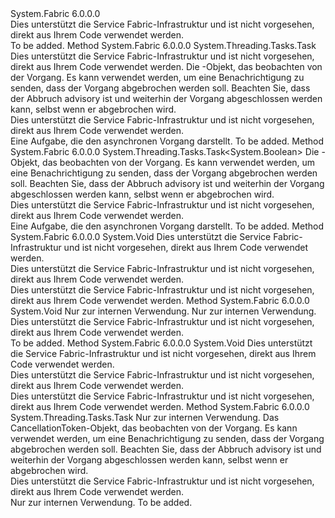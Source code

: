 <Type Name="IPrimaryReplicator" FullName="System.Fabric.IPrimaryReplicator">
  <TypeSignature Language="C#" Value="public interface IPrimaryReplicator" />
  <TypeSignature Language="ILAsm" Value=".class public interface auto ansi abstract IPrimaryReplicator" />
  <TypeSignature Language="DocId" Value="T:System.Fabric.IPrimaryReplicator" />
  <TypeSignature Language="VB.NET" Value="Public Interface IPrimaryReplicator" />
  <TypeSignature Language="F#" Value="type IPrimaryReplicator = interface" />
  <AssemblyInfo>
    <AssemblyName>System.Fabric</AssemblyName>
    <AssemblyVersion>6.0.0.0</AssemblyVersion>
  </AssemblyInfo>
  <Interfaces />
  <Docs>
    <summary>Dies unterstützt die Service Fabric-Infrastruktur und ist nicht vorgesehen, direkt aus Ihrem Code verwendet werden.</summary>
    <remarks>To be added.</remarks>
  </Docs>
  <Members>
    <Member MemberName="BuildReplicaAsync">
      <MemberSignature Language="C#" Value="public System.Threading.Tasks.Task BuildReplicaAsync (System.Fabric.ReplicaInformation replicaInfo, System.Threading.CancellationToken cancellationToken);" />
      <MemberSignature Language="ILAsm" Value=".method public hidebysig newslot virtual instance class System.Threading.Tasks.Task BuildReplicaAsync(class System.Fabric.ReplicaInformation replicaInfo, valuetype System.Threading.CancellationToken cancellationToken) cil managed" />
      <MemberSignature Language="DocId" Value="M:System.Fabric.IPrimaryReplicator.BuildReplicaAsync(System.Fabric.ReplicaInformation,System.Threading.CancellationToken)" />
      <MemberSignature Language="F#" Value="abstract member BuildReplicaAsync : System.Fabric.ReplicaInformation * System.Threading.CancellationToken -&gt; System.Threading.Tasks.Task" Usage="iPrimaryReplicator.BuildReplicaAsync (replicaInfo, cancellationToken)" />
      <MemberType>Method</MemberType>
      <AssemblyInfo>
        <AssemblyName>System.Fabric</AssemblyName>
        <AssemblyVersion>6.0.0.0</AssemblyVersion>
      </AssemblyInfo>
      <ReturnValue>
        <ReturnType>System.Threading.Tasks.Task</ReturnType>
      </ReturnValue>
      <Parameters>
        <Parameter Name="replicaInfo" Type="System.Fabric.ReplicaInformation" />
        <Parameter Name="cancellationToken" Type="System.Threading.CancellationToken" />
      </Parameters>
      <Docs>
        <param name="replicaInfo">
          <para>Dies unterstützt die Service Fabric-Infrastruktur und ist nicht vorgesehen, direkt aus Ihrem Code verwendet werden.</para>
        </param>
        <param name="cancellationToken">
          <para>Die <see cref="T:System.Threading.CancellationToken" /> -Objekt, das beobachten von der Vorgang. Es kann verwendet werden, um eine Benachrichtigung zu senden, dass der Vorgang abgebrochen werden soll. Beachten Sie, dass der Abbruch advisory ist und weiterhin der Vorgang abgeschlossen werden kann, selbst wenn er abgebrochen wird.</para>
        </param>
        <summary>Dies unterstützt die Service Fabric-Infrastruktur und ist nicht vorgesehen, direkt aus Ihrem Code verwendet werden.</summary>
        <returns>
          <para>Eine Aufgabe, die den asynchronen Vorgang darstellt.</para>
        </returns>
        <remarks>To be added.</remarks>
      </Docs>
    </Member>
    <Member MemberName="OnDataLossAsync">
      <MemberSignature Language="C#" Value="public System.Threading.Tasks.Task&lt;bool&gt; OnDataLossAsync (System.Threading.CancellationToken cancellationToken);" />
      <MemberSignature Language="ILAsm" Value=".method public hidebysig newslot virtual instance class System.Threading.Tasks.Task`1&lt;bool&gt; OnDataLossAsync(valuetype System.Threading.CancellationToken cancellationToken) cil managed" />
      <MemberSignature Language="DocId" Value="M:System.Fabric.IPrimaryReplicator.OnDataLossAsync(System.Threading.CancellationToken)" />
      <MemberSignature Language="F#" Value="abstract member OnDataLossAsync : System.Threading.CancellationToken -&gt; System.Threading.Tasks.Task&lt;bool&gt;" Usage="iPrimaryReplicator.OnDataLossAsync cancellationToken" />
      <MemberType>Method</MemberType>
      <AssemblyInfo>
        <AssemblyName>System.Fabric</AssemblyName>
        <AssemblyVersion>6.0.0.0</AssemblyVersion>
      </AssemblyInfo>
      <ReturnValue>
        <ReturnType>System.Threading.Tasks.Task&lt;System.Boolean&gt;</ReturnType>
      </ReturnValue>
      <Parameters>
        <Parameter Name="cancellationToken" Type="System.Threading.CancellationToken" />
      </Parameters>
      <Docs>
        <param name="cancellationToken">
          <para>Die <see cref="T:System.Threading.CancellationToken" /> -Objekt, das beobachten von der Vorgang. Es kann verwendet werden, um eine Benachrichtigung zu senden, dass der Vorgang abgebrochen werden soll. Beachten Sie, dass der Abbruch advisory ist und weiterhin der Vorgang abgeschlossen werden kann, selbst wenn er abgebrochen wird.</para>
        </param>
        <summary>Dies unterstützt die Service Fabric-Infrastruktur und ist nicht vorgesehen, direkt aus Ihrem Code verwendet werden.</summary>
        <returns>
          <para>Eine Aufgabe, die den asynchronen Vorgang darstellt.</para>
        </returns>
        <remarks>To be added.</remarks>
      </Docs>
    </Member>
    <Member MemberName="RemoveReplica">
      <MemberSignature Language="C#" Value="public void RemoveReplica (long replicaId);" />
      <MemberSignature Language="ILAsm" Value=".method public hidebysig newslot virtual instance void RemoveReplica(int64 replicaId) cil managed" />
      <MemberSignature Language="DocId" Value="M:System.Fabric.IPrimaryReplicator.RemoveReplica(System.Int64)" />
      <MemberSignature Language="VB.NET" Value="Public Sub RemoveReplica (replicaId As Long)" />
      <MemberSignature Language="F#" Value="abstract member RemoveReplica : int64 -&gt; unit" Usage="iPrimaryReplicator.RemoveReplica replicaId" />
      <MemberType>Method</MemberType>
      <AssemblyInfo>
        <AssemblyName>System.Fabric</AssemblyName>
        <AssemblyVersion>6.0.0.0</AssemblyVersion>
      </AssemblyInfo>
      <ReturnValue>
        <ReturnType>System.Void</ReturnType>
      </ReturnValue>
      <Parameters>
        <Parameter Name="replicaId" Type="System.Int64" />
      </Parameters>
      <Docs>
        <param name="replicaId">
          <para>Dies unterstützt die Service Fabric-Infrastruktur und ist nicht vorgesehen, direkt aus Ihrem Code verwendet werden.</para>
        </param>
        <summary>Dies unterstützt die Service Fabric-Infrastruktur und ist nicht vorgesehen, direkt aus Ihrem Code verwendet werden.</summary>
        <remarks>
          <para>Dies unterstützt die Service Fabric-Infrastruktur und ist nicht vorgesehen, direkt aus Ihrem Code verwendet werden.</para>
        </remarks>
      </Docs>
    </Member>
    <Member MemberName="UpdateCatchUpReplicaSetConfiguration">
      <MemberSignature Language="C#" Value="public void UpdateCatchUpReplicaSetConfiguration (System.Fabric.ReplicaSetConfiguration currentConfiguration, System.Fabric.ReplicaSetConfiguration previousConfiguration);" />
      <MemberSignature Language="ILAsm" Value=".method public hidebysig newslot virtual instance void UpdateCatchUpReplicaSetConfiguration(class System.Fabric.ReplicaSetConfiguration currentConfiguration, class System.Fabric.ReplicaSetConfiguration previousConfiguration) cil managed" />
      <MemberSignature Language="DocId" Value="M:System.Fabric.IPrimaryReplicator.UpdateCatchUpReplicaSetConfiguration(System.Fabric.ReplicaSetConfiguration,System.Fabric.ReplicaSetConfiguration)" />
      <MemberSignature Language="VB.NET" Value="Public Sub UpdateCatchUpReplicaSetConfiguration (currentConfiguration As ReplicaSetConfiguration, previousConfiguration As ReplicaSetConfiguration)" />
      <MemberSignature Language="F#" Value="abstract member UpdateCatchUpReplicaSetConfiguration : System.Fabric.ReplicaSetConfiguration * System.Fabric.ReplicaSetConfiguration -&gt; unit" Usage="iPrimaryReplicator.UpdateCatchUpReplicaSetConfiguration (currentConfiguration, previousConfiguration)" />
      <MemberType>Method</MemberType>
      <AssemblyInfo>
        <AssemblyName>System.Fabric</AssemblyName>
        <AssemblyVersion>6.0.0.0</AssemblyVersion>
      </AssemblyInfo>
      <ReturnValue>
        <ReturnType>System.Void</ReturnType>
      </ReturnValue>
      <Parameters>
        <Parameter Name="currentConfiguration" Type="System.Fabric.ReplicaSetConfiguration" />
        <Parameter Name="previousConfiguration" Type="System.Fabric.ReplicaSetConfiguration" />
      </Parameters>
      <Docs>
        <param name="currentConfiguration">
          <para>Nur zur internen Verwendung.</para>
        </param>
        <param name="previousConfiguration">
          <para>Nur zur internen Verwendung.</para>
        </param>
        <summary>Dies unterstützt die Service Fabric-Infrastruktur und ist nicht vorgesehen, direkt aus Ihrem Code verwendet werden.</summary>
        <remarks>To be added.</remarks>
      </Docs>
    </Member>
    <Member MemberName="UpdateCurrentReplicaSetConfiguration">
      <MemberSignature Language="C#" Value="public void UpdateCurrentReplicaSetConfiguration (System.Fabric.ReplicaSetConfiguration currentConfiguration);" />
      <MemberSignature Language="ILAsm" Value=".method public hidebysig newslot virtual instance void UpdateCurrentReplicaSetConfiguration(class System.Fabric.ReplicaSetConfiguration currentConfiguration) cil managed" />
      <MemberSignature Language="DocId" Value="M:System.Fabric.IPrimaryReplicator.UpdateCurrentReplicaSetConfiguration(System.Fabric.ReplicaSetConfiguration)" />
      <MemberSignature Language="VB.NET" Value="Public Sub UpdateCurrentReplicaSetConfiguration (currentConfiguration As ReplicaSetConfiguration)" />
      <MemberSignature Language="F#" Value="abstract member UpdateCurrentReplicaSetConfiguration : System.Fabric.ReplicaSetConfiguration -&gt; unit" Usage="iPrimaryReplicator.UpdateCurrentReplicaSetConfiguration currentConfiguration" />
      <MemberType>Method</MemberType>
      <AssemblyInfo>
        <AssemblyName>System.Fabric</AssemblyName>
        <AssemblyVersion>6.0.0.0</AssemblyVersion>
      </AssemblyInfo>
      <ReturnValue>
        <ReturnType>System.Void</ReturnType>
      </ReturnValue>
      <Parameters>
        <Parameter Name="currentConfiguration" Type="System.Fabric.ReplicaSetConfiguration" />
      </Parameters>
      <Docs>
        <param name="currentConfiguration">
          <para>Dies unterstützt die Service Fabric-Infrastruktur und ist nicht vorgesehen, direkt aus Ihrem Code verwendet werden.</para>
        </param>
        <summary>Dies unterstützt die Service Fabric-Infrastruktur und ist nicht vorgesehen, direkt aus Ihrem Code verwendet werden.</summary>
        <remarks>
          <para>Dies unterstützt die Service Fabric-Infrastruktur und ist nicht vorgesehen, direkt aus Ihrem Code verwendet werden.</para>
        </remarks>
      </Docs>
    </Member>
    <Member MemberName="WaitForCatchUpQuorumAsync">
      <MemberSignature Language="C#" Value="public System.Threading.Tasks.Task WaitForCatchUpQuorumAsync (System.Fabric.ReplicaSetQuorumMode quorumMode, System.Threading.CancellationToken cancellationToken);" />
      <MemberSignature Language="ILAsm" Value=".method public hidebysig newslot virtual instance class System.Threading.Tasks.Task WaitForCatchUpQuorumAsync(valuetype System.Fabric.ReplicaSetQuorumMode quorumMode, valuetype System.Threading.CancellationToken cancellationToken) cil managed" />
      <MemberSignature Language="DocId" Value="M:System.Fabric.IPrimaryReplicator.WaitForCatchUpQuorumAsync(System.Fabric.ReplicaSetQuorumMode,System.Threading.CancellationToken)" />
      <MemberSignature Language="F#" Value="abstract member WaitForCatchUpQuorumAsync : System.Fabric.ReplicaSetQuorumMode * System.Threading.CancellationToken -&gt; System.Threading.Tasks.Task" Usage="iPrimaryReplicator.WaitForCatchUpQuorumAsync (quorumMode, cancellationToken)" />
      <MemberType>Method</MemberType>
      <AssemblyInfo>
        <AssemblyName>System.Fabric</AssemblyName>
        <AssemblyVersion>6.0.0.0</AssemblyVersion>
      </AssemblyInfo>
      <ReturnValue>
        <ReturnType>System.Threading.Tasks.Task</ReturnType>
      </ReturnValue>
      <Parameters>
        <Parameter Name="quorumMode" Type="System.Fabric.ReplicaSetQuorumMode" />
        <Parameter Name="cancellationToken" Type="System.Threading.CancellationToken" />
      </Parameters>
      <Docs>
        <param name="quorumMode">
          <para>Nur zur internen Verwendung.</para>
        </param>
        <param name="cancellationToken">
          <para>Das CancellationToken-Objekt, das beobachten von der Vorgang. Es kann verwendet werden, um eine Benachrichtigung zu senden, dass der Vorgang abgebrochen werden soll.
            Beachten Sie, dass der Abbruch advisory ist und weiterhin der Vorgang abgeschlossen werden kann, selbst wenn er abgebrochen wird.</para>
        </param>
        <summary>Dies unterstützt die Service Fabric-Infrastruktur und ist nicht vorgesehen, direkt aus Ihrem Code verwendet werden.</summary>
        <returns>
          <para>Nur zur internen Verwendung.</para>
        </returns>
        <remarks>To be added.</remarks>
      </Docs>
    </Member>
  </Members>
</Type>